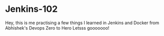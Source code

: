 # Jenkins-102
Hey, this is me practising a few things I learned in Jenkins and Docker from Abhishek's Devops Zero to Hero
Letsss gooooooo!
